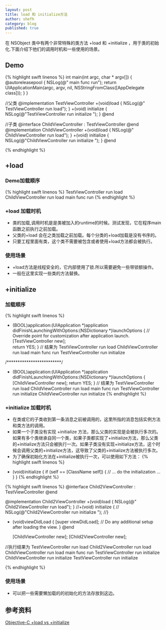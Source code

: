 ```yaml
---
layout: post
title: load 和 initialize方法
author: shefh
category: blog
published: true
---
```


在 NSObject 类中有两个非常特殊的类方法 +load 和 +initialize ，用于类的初始化.下面介绍下他们的调用时机和一些使用的场景。

## Demo
{% highlight swift linenos %}
int main(int argc, char * argv[]) {
    @autoreleasepool {
        NSLog(@" main func run");
        return UIApplicationMain(argc, argv, nil, NSStringFromClass([AppDelegate class]));
    }
}

//父类
@implementation TestViewController
+(void)load {
    NSLog(@" TestViewController run load");
}
+(void) initialize {
    NSLog(@"TestViewController run initialize ");
}
@end

//子类
@interface ChildViewController : TestViewController
@end
@implementation ChildViewController
+(void)load {
    NSLog(@" ChildViewController run load");
}
+(void) initialize {
    NSLog(@"ChildViewController run initialize ");
}
@end

{% endhighlight %}
## +load
### Demo加载顺序
{% highlight swift linenos %}
  TestViewController run load
  ChildViewController run load
  main func run
{% endhighlight %}
### +load 加载时机
 * 类的加载,调用时机是是类被加入的runtime的时候。测试发现，它在程序main函数之前执行之前加载。
 * 父类的+load 会在之类加载之前加载。每个分类的+load加载是没有书序的。
 * 只要工程里面有类，这个类不需要被包含或者使用+load方法都会被执行。
### 使用场景
 * +load方法是线程安全的，它内部使用了锁.所以需要避免一些带锁额操作。
 * 一般在这里实现一些类的方法替换。

## +initialize
### 加载顺序
{% highlight swift linenos %}
- (BOOL)application:(UIApplication *)application didFinishLaunchingWithOptions:(NSDictionary *)launchOptions {
    // Override point for customization after application launch.
     [TestViewController new];    
    return YES;
}
// 结果为
  TestViewController run load
  ChildViewController run load
  main func run
  TestViewController run initialize 

/*************************/
- (BOOL)application:(UIApplication *)application didFinishLaunchingWithOptions:(NSDictionary *)launchOptions {         
    [ChildViewController new];
    return YES;
}
// 结果为
  TestViewController run load
  ChildViewController run load
  main func run
  TestViewController run initialize
  ChildViewController run initialize 
{% endhighlight %}


### +initialize 加载时机
 * 在类或它的子类收到第一条消息之前被调用的，这里所指的消息包括实例方法和类方法的调用。
 * 如果一个子类没有实现 +initialize 方法，那么父类的实现是会被执行多次的。如果有多个类继承自同一个类，如果子类都实现了+initialize方法，那么父类的+initialize方法只会被执行一次。如果子类没有实现+initialize方法，这个时候会调用父类的+initialize方法，这导致了父类的+initialize方法被执行多次。
 * 为了确保初始化方法在+initialize被执行一次，可以使用如下方法：
{% highlight swift linenos %}
 + (void)initialize {
  if (self == [ClassName self]) {
    // ... do the initialization ...
  }
}
{% endhighlight %}

{% highlight swift linenos %}
@interface Child2ViewController : TestViewController
@end

@implementation Child2ViewController
+(void)load {
    NSLog(@" Child2ViewController run load");
}
//+(void) initialize {
//    NSLog(@"Child2ViewController run initialize ");
//}
- (void)viewDidLoad {
    [super viewDidLoad];
    // Do any additional setup after loading the view.
}
@end

  [ChildViewController new];
  [Child2ViewController new];

//执行结果为
  TestViewController run load
  Child2ViewController run load
  ChildViewController run load
  main func run
  TestViewController run initialize 
  ChildViewController run initialize 
  TestViewController run initialize 

{% endhighlight %}
### 使用场景
 * 可以把一些需要懒加载的的初始化的方法存放到这边。

## 参考资料
[Objective-C +load vs +initialize](http://blog.leichunfeng.com/blog/2015/05/02/objective-c-plus-load-vs-plus-initialize/)


